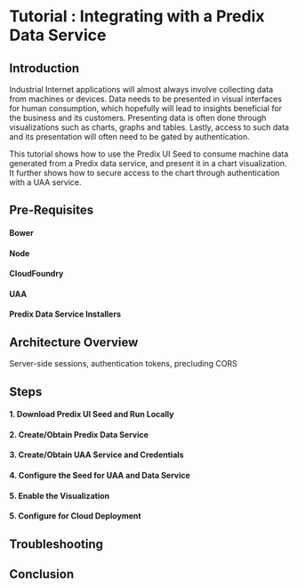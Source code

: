 # Tutorial : Integrating with a Predix Data Service

## Introduction
Industrial Internet applications will almost always involve collecting data from machines or devices.  Data needs to be presented in visual interfaces for human consumption, which hopefully will lead to insights beneficial for the business and its customers.  Presenting data is often done through visualizations such as charts, graphs and tables.  Lastly, access to such data and its presentation will often need to be gated by authentication.

This tutorial shows how to use the Predix UI Seed to consume machine data generated from a Predix data service, and present it in a chart visualization.  It further shows how to secure access to the chart through authentication with a UAA service.

## Pre-Requisites

#### Bower
#### Node
#### CloudFoundry
#### UAA
#### Predix Data Service Installers

## Architecture Overview
Server-side sessions, authentication tokens, precluding CORS

## Steps

#### 1. Download Predix UI Seed and Run Locally
#### 2. Create/Obtain Predix Data Service
#### 3. Create/Obtain UAA Service and Credentials
#### 4. Configure the Seed for UAA and Data Service
#### 5. Enable the Visualization
#### 5. Configure for Cloud Deployment

## Troubleshooting

## Conclusion
